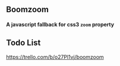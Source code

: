 ## Boomzoom

#### A javascript fallback for css3 `zoom` property

## Todo List

https://trello.com/b/o27Pl1vj/boomzoom
